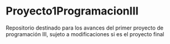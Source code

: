 # Proyecto1ProgramacionIII
Repositorio destinado para los avances del primer proyecto de programación III, sujeto a modificaciones si es el proyecto final
